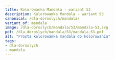 ```yaml
---
title: Kolorowanka Mandala - wariant 53
description: Kolorowanka Mandala - wariant 53
canonical: /dla-doroslych/mandala/
variant_of: mandala
image: /dla-doroslych/mandala/53/mandala-53.svg
pdf: /dla-doroslych/mandala/53/mandala-53.pdf
alt: "Prosta kolorowanka mandala do kolorowania"
tags:
- dla-doroslych
- mandala
---
```

